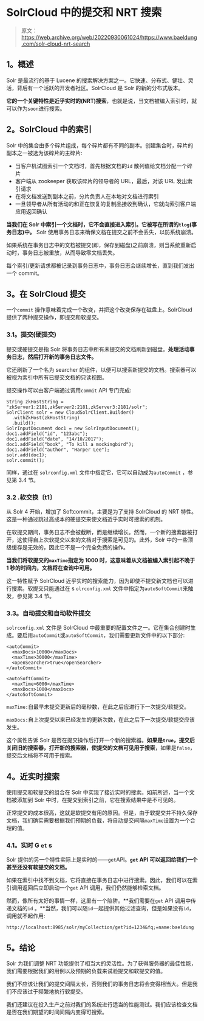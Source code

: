 # SolrCloud 中的提交和 NRT 搜索

> 原文：<https://web.archive.org/web/20220930061024/https://www.baeldung.com/solr-cloud-nrt-search>

## 1。概述

Solr 是最流行的基于 Lucene 的搜索解决方案之一。它快速、分布式、健壮、灵活，背后有一个活跃的开发者社区。SolrCloud 是 Solr 的新的分布式版本。

**它的一个关键特性是近乎实时的(NRT)搜索**，也就是说，当文档被编入索引时，就可以作为`soon`进行搜索。

## 2。SolrCloud 中的索引

Solr 中的集合由多个碎片组成，每个碎片都有不同的副本。创建集合时，碎片的副本之一被选为该碎片的主碎片:

*   当客户机试图索引一个文档时，首先根据文档的`id` 散列值给文档分配一个碎片
*   客户端从 zookeeper 获取该碎片的领导者的 URL，最后，对该 URL 发出索引请求
*   在将文档发送到副本之前，分片负责人在本地对文档进行索引
*   一旦领导者从所有活动的和正在恢复的复制品接收到确认，它就向索引客户端应用返回确认

**当我们在 Solr 中索引一个文档时，它不会直接进入索引。它被写在所谓的`tlog`(事务日志)中。** Solr 使用事务日志来确保文档在提交之前不会丢失，以防系统崩溃。

如果系统在事务日志中的文档被提交(即，保存到磁盘)之前崩溃，则当系统重新启动时，事务日志被重放，从而导致零文档丢失。

每个索引/更新请求都被记录到事务日志中，事务日志会继续增长，直到我们发出一个 commit。

## 3。在 SolrCloud 提交

一个`commit` 操作意味着完成一个改变，并把这个改变保存在磁盘上。SolrCloud 提供了两种提交操作，即提交和软提交。

### 3.1。提交(硬提交)

提交或硬提交是指 Solr 将事务日志中所有未提交的文档刷新到磁盘。**处理活动事务日志，然后打开新的事务日志文件。**

它还刷新了一个名为 searcher 的组件，以便可以搜索新提交的文档。搜索器可以被视为索引中所有已提交文档的只读视图。

提交操作可以由客户端通过调用`commit` API 专门完成:

```
String zkHostString = "zkServer1:2181,zkServer2:2181,zkServer3:2181/solr";
SolrClient solr = new CloudSolrClient.Builder()
  .withZkHost(zkHostString)
  .build();
SolrInputDocument doc1 = new SolrInputDocument();
doc1.addField("id", "123abc");
doc1.addField("date", "14/10/2017");
doc1.addField("book", "To kill a mockingbird");
doc1.addField("author", "Harper Lee");
solr.add(doc1);
solr.commit();
```

同样，通过在 `solrconfig.xml` 文件中指定它，它可以自动成为`autoCommit` ，参见第 3.4 节。

### 3.2 .软交换〔t1〕

从 Solr 4 开始，增加了 Softcommit，主要是为了支持 SolrCloud 的 NRT 特性。这是一种通过跳过高成本的硬提交来使文档近乎实时可搜索的机制。

在软提交期间，事务日志不会被截断，而是继续增长。然而，一个新的搜索器被打开，这使得自上次软提交以来的文档对于搜索是可见的。此外，Solr 中的一些顶级缓存是无效的，因此它不是一个完全免费的操作。

**当我们将软提交的`maxTime`指定为 1000 时，这意味着从文档被编入索引起不晚于 1 秒的时间内，文档将在查询中可用。**

这一特性赋予 SolrCloud 近乎实时的搜索能力，因为即使不提交新文档也可以进行搜索。软提交只能通过在 s `olrconfig.xml` 文件中指定为`autoSoftCommit`来触发，参见第 3.4 节。

### 3.3。自动提交和自动软件提交

`solrconfig.xml` 文件是 SolrCloud 中最重要的配置文件之一。它在集合创建时生成。要启用`autoCommit`或`autoSoftCommit`，我们需要更新文件中的以下部分:

```
<autoCommit>
  <maxDocs>10000</maxDocs>
  <maxTime>30000</maxTime>
  <openSearcher>true</openSearcher>
</autoCommit>

<autoSoftCommit>
  <maxTime>6000</maxTime>
  <maxDocs>1000</maxDocs>
</autoSoftCommit>
```

`maxTime:`自最早未提交更新后的毫秒数，在此之后应进行下一次提交/软提交。

`maxDocs:`自上次提交以来已经发生的更新次数，在此之后下一次提交/软提交应该发生。

这个属性告诉 Solr 是否在提交操作后打开一个新的搜索器。**如果是`true`，提交后关闭旧的搜索器，打开新的搜索器，使提交的文档可见用于搜索**，如果是`false`，提交后文档将不可用于搜索。

## 4。近实时搜索

使用提交和软提交的组合在 Solr 中实现了接近实时的搜索。如前所述，当一个文档被添加到 Solr 中时，在提交到索引之前，它在搜索结果中是不可见的。

正常提交的成本很高，这就是软提交有用的原因。但是，由于软提交并不持久保存文档，我们确实需要根据我们预期的负载，将自动提交间隔`maxTime`设置为一个合理的值。

### 4.1。实时 G `et` s

Solr 提供的另一个特性实际上是实时的——`get`API。**`get` API 可以返回给我们一个甚至还没有软提交的文档。**

如果在索引中找不到文档，它将直接在事务日志中进行搜索。因此，我们可以在索引调用返回后立即启动一个`get` API 调用，我们仍然能够检索文档。

然而，像所有太好的事情一样，这里有一个陷阱。**我们需要在`get` API 调用中传递文档的`id` 。**当然，我们可以随`id`一起提供其他过滤查询，但是如果没有`id`，调用就不起作用:

```
http://localhost:8985/solr/myCollection/get?id=1234&fq;=name:baeldung
```

## 5。结论

Solr 为我们调整 NRT 功能提供了相当大的灵活性。为了获得服务器的最佳性能，我们需要根据我们的用例以及预期的负载来试验提交和软提交的值。

我们不应该让我们的提交间隔太长，否则我们的事务日志将会变得相当大。但是我们不应该过于频繁地执行软提交。

我们还建议在投入生产之前对我们的系统进行适当的性能测试。我们应该检查文档是否在我们期望的时间间隔内变得可搜索。